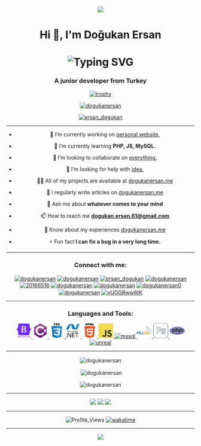 <div align="center">
  <h3 align="center">
    
  [![](https://capsule-render.vercel.app/api?type=waving&color=gradient&height=100&section=header)](https://github.com/DogukanErsan)
  
  <h1 align="center">Hi 👋, I'm Doğukan Ersan</h1>
  <h1 align="center" href="https://github.com/DogukanErsan/DogukanErsan"><img src="https://readme-typing-svg.herokuapp.com?font=Rubik&duration=3000&pause=1000&random=false&width=435&separator=%3C&lines=Hi!+Welcome+To+My+GitHub+Page!%3CMy+name+is+Do%C4%9Fukan+Ersan%3CI'm+Junior+Developer%3CMy+%C4%B0nterests;%3CWeb+Dev.%3C.Net+Dev.%3CGame+Dev.%3CMobile+Dev." alt="Typing SVG"/> </h1>
  <h3 align="center">A junior developer from Turkey</h3>

  [![trophy](https://github-profile-trophy.vercel.app/?username=dogukanersan&theme=onedark)](https://github.com/DogukanErsan)
  
  <p align="center"> <a href="https://github.com/ryo-ma/github-profile-trophy"><img src="https://github-profile-trophy.vercel.app/?username=dogukanersan=ryo-ma&theme=onedark" alt="dogukanersan" /></a> </p>
  
  <p align="center"> <a href="https://twitter.com/ersan_dogukan" target="blank"><img src="https://img.shields.io/twitter/follow/ersan_dogukan?logo=twitter&style=for-the-badge" alt="ersan_dogukan" /></a> </p>
  
  ---
  
  - 🔭 I’m currently working on [personal website.](dogukanersan.me)
  
  - 🌱 I’m currently learning **PHP, JS, MySQL.**
  
  - 👯 I’m looking to collaborate on [everything.](dogukanersan.me)
  
  - 🤝 I’m looking for help with [idea.](dogukanersan.me)
  
  - 👨‍💻 All of my projects are available at [dogukanersan.me](dogukanersan.me)
  
  - 📝 I regularly write articles on [dogukanersan.me](dogukanersan.me)
  
  - 💬 Ask me about **whatever comes to your mind**
  
  - 📫 How to reach me **dogukan.ersan.61@gmail.com**
  
  - 📄 Know about my experiences [dogukanersan.me](dogukanersan.me)
  
  - ⚡ Fun fact **I can fix a bug in a very long time.**
  
  ---
  
  <h3 align="center">Connect with me:</h3>
  <p align="center">
  <a href="https://codepen.io/dogukanersan" target="blank"><img align="center" src="https://raw.githubusercontent.com/rahuldkjain/github-profile-readme-generator/master/src/images/icons/Social/codepen.svg" alt="dogukanersan" height="30" width="40" /></a>
  <a href="https://dev.to/dogukanersan" target="blank"><img align="center" src="https://raw.githubusercontent.com/rahuldkjain/github-profile-readme-generator/master/src/images/icons/Social/devto.svg" alt="dogukanersan" height="30" width="40" /></a>
  <a href="https://twitter.com/ersan_dogukan" target="blank"><img align="center" src="https://raw.githubusercontent.com/rahuldkjain/github-profile-readme-generator/master/src/images/icons/Social/twitter.svg" alt="ersan_dogukan" height="30" width="40" /></a>
  <a href="https://linkedin.com/in/dogukanersan" target="blank"><img align="center" src="https://raw.githubusercontent.com/rahuldkjain/github-profile-readme-generator/master/src/images/icons/Social/linked-in-alt.svg" alt="dogukanersan" height="30" width="40" /></a>
  <a href="https://stackoverflow.com/users/20166516" target="blank"><img align="center" src="https://raw.githubusercontent.com/rahuldkjain/github-profile-readme-generator/master/src/images/icons/Social/stack-overflow.svg" alt="20166516" height="30" width="40" /></a>
  <a href="https://codesandbox.com/dogukanersan" target="blank"><img align="center" src="https://raw.githubusercontent.com/rahuldkjain/github-profile-readme-generator/master/src/images/icons/Social/codesandbox.svg" alt="dogukanersan" height="30" width="40" /></a>
  <a href="https://fb.com/dogukanersan" target="blank"><img align="center" src="https://raw.githubusercontent.com/rahuldkjain/github-profile-readme-generator/master/src/images/icons/Social/facebook.svg" alt="dogukanersan" height="30" width="40" /></a>
  <a href="https://instagram.com/dogukanersan0" target="blank"><img align="center" src="https://raw.githubusercontent.com/rahuldkjain/github-profile-readme-generator/master/src/images/icons/Social/instagram.svg" alt="dogukanersan0" height="30" width="40" /></a>
  <a href="https://www.youtube.com/c/dogukanersan" target="blank"><img align="center" src="https://raw.githubusercontent.com/rahuldkjain/github-profile-readme-generator/master/src/images/icons/Social/youtube.svg" alt="dogukanersan" height="30" width="40" /></a>
  <a href="https://discord.gg/vUGGRww6tK" target="blank"><img align="center" src="https://raw.githubusercontent.com/rahuldkjain/github-profile-readme-generator/master/src/images/icons/Social/discord.svg" alt="vUGGRww6tK" height="30" width="40" /></a>
  </p>
  
  ---
  
  <h3 align="center">Languages and Tools:</h3>
  <p align="center"> <a href="https://getbootstrap.com" target="_blank" rel="noreferrer"> <img src="https://raw.githubusercontent.com/devicons/devicon/master/icons/bootstrap/bootstrap-plain-wordmark.svg" alt="bootstrap" width="40" height="40"/> </a> <a href="https://www.w3schools.com/cs/" target="_blank" rel="noreferrer"> <img src="https://raw.githubusercontent.com/devicons/devicon/master/icons/csharp/csharp-original.svg" alt="csharp" width="40" height="40"/> </a> <a href="https://www.w3schools.com/css/" target="_blank" rel="noreferrer"> <img src="https://raw.githubusercontent.com/devicons/devicon/master/icons/css3/css3-original-wordmark.svg" alt="css3" width="40" height="40"/> </a> <a href="https://dotnet.microsoft.com/" target="_blank" rel="noreferrer"> <img src="https://raw.githubusercontent.com/devicons/devicon/master/icons/dot-net/dot-net-original-wordmark.svg" alt="dotnet" width="40" height="40"/> </a> <a href="https://www.w3.org/html/" target="_blank" rel="noreferrer"> <img src="https://raw.githubusercontent.com/devicons/devicon/master/icons/html5/html5-original-wordmark.svg" alt="html5" width="40" height="40"/> </a> <a href="https://developer.mozilla.org/en-US/docs/Web/JavaScript" target="_blank" rel="noreferrer"> <img src="https://raw.githubusercontent.com/devicons/devicon/master/icons/javascript/javascript-original.svg" alt="javascript" width="40" height="40"/> </a> <a href="https://www.microsoft.com/en-us/sql-server" target="_blank" rel="noreferrer"> <img src="https://www.svgrepo.com/show/303229/microsoft-sql-server-logo.svg" alt="mssql" width="40" height="40"/> </a> <a href="https://www.mysql.com/" target="_blank" rel="noreferrer"> <img src="https://raw.githubusercontent.com/devicons/devicon/master/icons/mysql/mysql-original-wordmark.svg" alt="mysql" width="40" height="40"/> </a> <a href="https://www.photoshop.com/en" target="_blank" rel="noreferrer"> <img src="https://raw.githubusercontent.com/devicons/devicon/master/icons/photoshop/photoshop-line.svg" alt="photoshop" width="40" height="40"/> </a> <a href="https://www.php.net" target="_blank" rel="noreferrer"> <img src="https://raw.githubusercontent.com/devicons/devicon/master/icons/php/php-original.svg" alt="php" width="40" height="40"/> </a> <a href="https://unrealengine.com/" target="_blank" rel="noreferrer"> <img src="https://raw.githubusercontent.com/kenangundogan/fontisto/036b7eca71aab1bef8e6a0518f7329f13ed62f6b/icons/svg/brand/unreal-engine.svg" alt="unreal" width="40" height="40"/> </a> </p>
    
  ---
  
  <p><img align="center" src="https://github-readme-stats.vercel.app/api/top-langs?username=dogukanersan&show_icons=true&locale=en&layout=compact" alt="dogukanersan" /></p>
  
  <p>&nbsp;<img align="center" src="https://github-readme-stats.vercel.app/api?username=dogukanersan&show_icons=true&locale=en" alt="dogukanersan" /></p>
  
  <p><img align="center" src="https://github-readme-streak-stats.herokuapp.com/?user=dogukanersan&" alt="dogukanersan" /></p>
  
  ---
  
  ![](https://forthebadge.com/images/badges/built-with-love.png)
  ![](http://ForTheBadge.com/images/badges/built-by-developers.svg)
  ![](https://forthebadge.com/images/badges/made-with-html_css.png)
  
  ---
  
  ![Profile_Views](https://komarev.com/ghpvc/?username=DogukanErsan&style=for-the-badge&color=4e0727) 
  [![wakatime](https://wakatime.com/badge/user/9fd6014a-861e-4a9e-85d8-50e21341e5a1.svg/?style=for-the-badge)](https://wakatime.com/@dogukanersan)
  
  ---
  
  ![](https://capsule-render.vercel.app/api?type=waving&color=gradient&height=100&section=footer)
</div>
